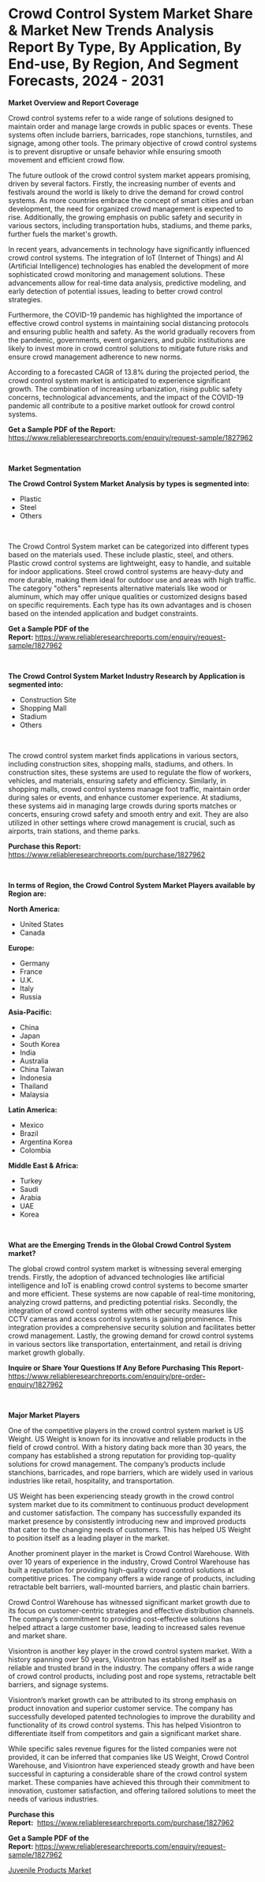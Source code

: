 <p><h1>Crowd Control System Market Share & Market New Trends Analysis Report By Type, By Application, By End-use, By Region, And Segment Forecasts, 2024 - 2031</h1></p><p><strong>Market Overview and Report Coverage</strong></p>
<p><p>Crowd control systems refer to a wide range of solutions designed to maintain order and manage large crowds in public spaces or events. These systems often include barriers, barricades, rope stanchions, turnstiles, and signage, among other tools. The primary objective of crowd control systems is to prevent disruptive or unsafe behavior while ensuring smooth movement and efficient crowd flow.</p><p>The future outlook of the crowd control system market appears promising, driven by several factors. Firstly, the increasing number of events and festivals around the world is likely to drive the demand for crowd control systems. As more countries embrace the concept of smart cities and urban development, the need for organized crowd management is expected to rise. Additionally, the growing emphasis on public safety and security in various sectors, including transportation hubs, stadiums, and theme parks, further fuels the market's growth.</p><p>In recent years, advancements in technology have significantly influenced crowd control systems. The integration of IoT (Internet of Things) and AI (Artificial Intelligence) technologies has enabled the development of more sophisticated crowd monitoring and management solutions. These advancements allow for real-time data analysis, predictive modeling, and early detection of potential issues, leading to better crowd control strategies.</p><p>Furthermore, the COVID-19 pandemic has highlighted the importance of effective crowd control systems in maintaining social distancing protocols and ensuring public health and safety. As the world gradually recovers from the pandemic, governments, event organizers, and public institutions are likely to invest more in crowd control solutions to mitigate future risks and ensure crowd management adherence to new norms.</p><p>According to a forecasted CAGR of 13.8% during the projected period, the crowd control system market is anticipated to experience significant growth. The combination of increasing urbanization, rising public safety concerns, technological advancements, and the impact of the COVID-19 pandemic all contribute to a positive market outlook for crowd control systems.</p></p>
<p><strong>Get a Sample PDF of the Report:</strong> <a href="https://www.reliableresearchreports.com/enquiry/request-sample/1827962">https://www.reliableresearchreports.com/enquiry/request-sample/1827962</a></p>
<p>&nbsp;</p>
<p><strong>Market Segmentation</strong></p>
<p><strong>The Crowd Control System Market Analysis by types is segmented into:</strong></p>
<p><ul><li>Plastic</li><li>Steel</li><li>Others</li></ul></p>
<p>&nbsp;</p>
<p><p>The Crowd Control System market can be categorized into different types based on the materials used. These include plastic, steel, and others. Plastic crowd control systems are lightweight, easy to handle, and suitable for indoor applications. Steel crowd control systems are heavy-duty and more durable, making them ideal for outdoor use and areas with high traffic. The category "others" represents alternative materials like wood or aluminum, which may offer unique qualities or customized designs based on specific requirements. Each type has its own advantages and is chosen based on the intended application and budget constraints.</p></p>
<p><strong>Get a Sample PDF of the Report:</strong>&nbsp;<a href="https://www.reliableresearchreports.com/enquiry/request-sample/1827962">https://www.reliableresearchreports.com/enquiry/request-sample/1827962</a></p>
<p>&nbsp;</p>
<p><strong>The Crowd Control System Market Industry Research by Application is segmented into:</strong></p>
<p><ul><li>Construction Site</li><li>Shopping Mall</li><li>Stadium</li><li>Others</li></ul></p>
<p>&nbsp;</p>
<p><p>The crowd control system market finds applications in various sectors, including construction sites, shopping malls, stadiums, and others. In construction sites, these systems are used to regulate the flow of workers, vehicles, and materials, ensuring safety and efficiency. Similarly, in shopping malls, crowd control systems manage foot traffic, maintain order during sales or events, and enhance customer experience. At stadiums, these systems aid in managing large crowds during sports matches or concerts, ensuring crowd safety and smooth entry and exit. They are also utilized in other settings where crowd management is crucial, such as airports, train stations, and theme parks.</p></p>
<p><strong>Purchase this Report:</strong>&nbsp; <a href="https://www.reliableresearchreports.com/purchase/1827962">https://www.reliableresearchreports.com/purchase/1827962</a></p>
<p>&nbsp;</p>
<p><strong>In terms of Region, the Crowd Control System Market Players available by Region are:</strong></p>
<p>
    <p> <strong> North America: </strong>
        <ul>
            <li>United States</li>
            <li>Canada</li>
        </ul>
        </p> 
    <p> <strong> Europe: </strong>
        <ul>
            <li>Germany</li>
            <li>France</li>
            <li>U.K.</li>
            <li>Italy</li>
            <li>Russia</li>
        </ul>
        </p> 
    <p> <strong> Asia-Pacific: </strong>
        <ul>
            <li>China</li>
            <li>Japan</li>
            <li>South Korea</li>
            <li>India</li>
            <li>Australia</li>
            <li>China Taiwan</li>
            <li>Indonesia</li>
            <li>Thailand</li>
            <li>Malaysia</li>
        </ul>
        </p> 
    <p> <strong> Latin America: </strong>
        <ul>
            <li>Mexico</li>
            <li>Brazil</li>
            <li>Argentina Korea</li>
            <li>Colombia</li>
        </ul>
        </p> 
    <p> <strong> Middle East & Africa: </strong>
        <ul>
            <li>Turkey</li>
            <li>Saudi</li>
            <li>Arabia</li>
            <li>UAE</li>
            <li>Korea</li>
        </ul>
    </p>
    </p>
<p>&nbsp;</p>
<p><strong>What are the Emerging Trends in the Global Crowd Control System market?</strong></p>
<p><p>The global crowd control system market is witnessing several emerging trends. Firstly, the adoption of advanced technologies like artificial intelligence and IoT is enabling crowd control systems to become smarter and more efficient. These systems are now capable of real-time monitoring, analyzing crowd patterns, and predicting potential risks. Secondly, the integration of crowd control systems with other security measures like CCTV cameras and access control systems is gaining prominence. This integration provides a comprehensive security solution and facilitates better crowd management. Lastly, the growing demand for crowd control systems in various sectors like transportation, entertainment, and retail is driving market growth globally.</p></p>
<p><strong>Inquire or Share Your Questions If Any Before Purchasing This Report</strong>- <a href="https://www.reliableresearchreports.com/enquiry/pre-order-enquiry/1827962">https://www.reliableresearchreports.com/enquiry/pre-order-enquiry/1827962</a></p>
<p>&nbsp;</p>
<p><strong>Major Market Players</strong></p>
<p><p>One of the competitive players in the crowd control system market is US Weight. US Weight is known for its innovative and reliable products in the field of crowd control. With a history dating back more than 30 years, the company has established a strong reputation for providing top-quality solutions for crowd management. The company’s products include stanchions, barricades, and rope barriers, which are widely used in various industries like retail, hospitality, and transportation.</p><p>US Weight has been experiencing steady growth in the crowd control system market due to its commitment to continuous product development and customer satisfaction. The company has successfully expanded its market presence by consistently introducing new and improved products that cater to the changing needs of customers. This has helped US Weight to position itself as a leading player in the market.</p><p>Another prominent player in the market is Crowd Control Warehouse. With over 10 years of experience in the industry, Crowd Control Warehouse has built a reputation for providing high-quality crowd control solutions at competitive prices. The company offers a wide range of products, including retractable belt barriers, wall-mounted barriers, and plastic chain barriers.</p><p>Crowd Control Warehouse has witnessed significant market growth due to its focus on customer-centric strategies and effective distribution channels. The company’s commitment to providing cost-effective solutions has helped attract a large customer base, leading to increased sales revenue and market share.</p><p>Visiontron is another key player in the crowd control system market. With a history spanning over 50 years, Visiontron has established itself as a reliable and trusted brand in the industry. The company offers a wide range of crowd control products, including post and rope systems, retractable belt barriers, and signage systems.</p><p>Visiontron’s market growth can be attributed to its strong emphasis on product innovation and superior customer service. The company has successfully developed patented technologies to improve the durability and functionality of its crowd control systems. This has helped Visiontron to differentiate itself from competitors and gain a significant market share.</p><p>While specific sales revenue figures for the listed companies were not provided, it can be inferred that companies like US Weight, Crowd Control Warehouse, and Visiontron have experienced steady growth and have been successful in capturing a considerable share of the crowd control system market. These companies have achieved this through their commitment to innovation, customer satisfaction, and offering tailored solutions to meet the needs of various industries.</p></p>
<p><strong>Purchase this Report:</strong>&nbsp;&nbsp;<a href="https://www.reliableresearchreports.com/purchase/1827962">https://www.reliableresearchreports.com/purchase/1827962</a></p>
<p></p>
<p><strong>Get a Sample PDF of the Report:</strong>&nbsp;<a href="https://www.reliableresearchreports.com/enquiry/request-sample/1827962">https://www.reliableresearchreports.com/enquiry/request-sample/1827962</a></p>
<p><p><a href="https://github.com/jhcraigie/Market-Research-Report-List-1/blob/main/juvenile-products-market.md">Juvenile Products Market</a></p></p>